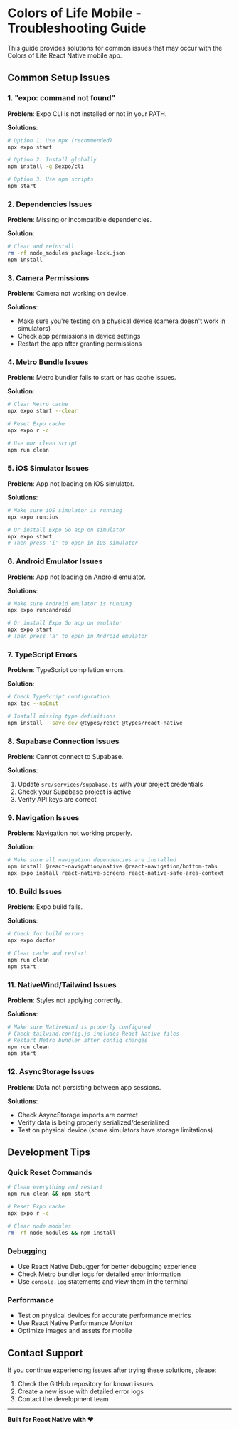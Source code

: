 # Colors of Life Mobile - Troubleshooting Guide

This guide provides solutions for common issues that may occur with the Colors of Life React Native mobile app.

## Common Setup Issues

### 1. "expo: command not found"

**Problem**: Expo CLI is not installed or not in your PATH.

**Solutions**:
```bash
# Option 1: Use npx (recommended)
npx expo start

# Option 2: Install globally
npm install -g @expo/cli

# Option 3: Use npm scripts
npm start
```

### 2. Dependencies Issues

**Problem**: Missing or incompatible dependencies.

**Solution**:
```bash
# Clear and reinstall
rm -rf node_modules package-lock.json
npm install
```

### 3. Camera Permissions

**Problem**: Camera not working on device.

**Solutions**:
- Make sure you're testing on a physical device (camera doesn't work in simulators)
- Check app permissions in device settings
- Restart the app after granting permissions

### 4. Metro Bundle Issues

**Problem**: Metro bundler fails to start or has cache issues.

**Solution**:
```bash
# Clear Metro cache
npx expo start --clear

# Reset Expo cache
npx expo r -c

# Use our clean script
npm run clean
```

### 5. iOS Simulator Issues

**Problem**: App not loading on iOS simulator.

**Solutions**:
```bash
# Make sure iOS simulator is running
npx expo run:ios

# Or install Expo Go app on simulator
npx expo start
# Then press 'i' to open in iOS simulator
```

### 6. Android Emulator Issues

**Problem**: App not loading on Android emulator.

**Solutions**:
```bash
# Make sure Android emulator is running
npx expo run:android

# Or install Expo Go app on emulator
npx expo start
# Then press 'a' to open in Android emulator
```

### 7. TypeScript Errors

**Problem**: TypeScript compilation errors.

**Solution**:
```bash
# Check TypeScript configuration
npx tsc --noEmit

# Install missing type definitions
npm install --save-dev @types/react @types/react-native
```

### 8. Supabase Connection Issues

**Problem**: Cannot connect to Supabase.

**Solutions**:
1. Update `src/services/supabase.ts` with your project credentials
2. Check your Supabase project is active
3. Verify API keys are correct

### 9. Navigation Issues

**Problem**: Navigation not working properly.

**Solution**:
```bash
# Make sure all navigation dependencies are installed
npm install @react-navigation/native @react-navigation/bottom-tabs
npx expo install react-native-screens react-native-safe-area-context
```

### 10. Build Issues

**Problem**: Expo build fails.

**Solutions**:
```bash
# Check for build errors
npx expo doctor

# Clear cache and restart
npm run clean
npm start
```

### 11. NativeWind/Tailwind Issues

**Problem**: Styles not applying correctly.

**Solutions**:
```bash
# Make sure NativeWind is properly configured
# Check tailwind.config.js includes React Native files
# Restart Metro bundler after config changes
npm run clean
npm start
```

### 12. AsyncStorage Issues

**Problem**: Data not persisting between app sessions.

**Solutions**:
- Check AsyncStorage imports are correct
- Verify data is being properly serialized/deserialized
- Test on physical device (some simulators have storage limitations)

## Development Tips

### Quick Reset Commands
```bash
# Clean everything and restart
npm run clean && npm start

# Reset Expo cache
npx expo r -c

# Clear node modules
rm -rf node_modules && npm install
```

### Debugging
- Use React Native Debugger for better debugging experience
- Check Metro bundler logs for detailed error information
- Use `console.log` statements and view them in the terminal

### Performance
- Test on physical devices for accurate performance metrics
- Use React Native Performance Monitor
- Optimize images and assets for mobile

## Contact Support

If you continue experiencing issues after trying these solutions, please:
1. Check the GitHub repository for known issues
2. Create a new issue with detailed error logs
3. Contact the development team

---

**Built for React Native with ❤️** 